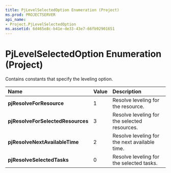```yaml
---
title: PjLevelSelectedOption Enumeration (Project)
ms.prod: PROJECTSERVER
api_name:
- Project.PjLevelSelectedOption
ms.assetid: 6d465e8c-b41e-de33-43e7-66fb92901651
---
```



# PjLevelSelectedOption Enumeration (Project)

Contains constants that specify the leveling option.



|**Name**|**Value**|**Description**|
|:-----|:-----|:-----|
|**pjResolveForResource**|1|Resolve leveling for the resource.|
|**pjResolveForSelectedResources**|3|Resolve leveling for the selected resources.|
|**pjResolveNextAvailableTime**|2|Resolve leveling for the next available time.|
|**pjResolveSelectedTasks**|0|Resolve leveling for the selected tasks.|

